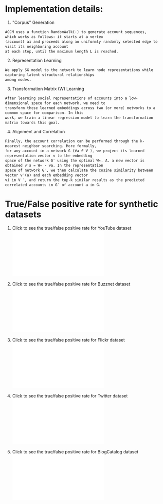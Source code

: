 # Implementation details:
1. "Corpus" Generation
```
ACCM uses a function RandomWalk(·) to generate account sequences, which works as follows: it starts at a vertex 
(account) ai and proceeds along an uniformly randomly selected edge to visit its neighboring account 
at each step, until the maximum length L is reached. 
```
2. Representation Learning
```
We apply SG model to the network to learn node representations while capturing latent structural relationships 
among nodes. 
```
3. Transformation Matrix (W) Learning
```
After learning social representations of accounts into a low-dimensional space for each network, we need to 
transform these learned embeddings across two (or more) networks to a common space for comparison. In this 
work, we train a linear regression model to learn the transformation matrix towards this goal.
```
4. Alignment and Correlation
```
Finally, the account correlation can be performed through the k-nearest neighbor searching. More formally, 
for any account in a network G (∀a ∈ V ), we project its learned representation vector v to the embedding 
space of the network G′ using the optimal W∗. A. a new vector is obtained v′a = W∗ · va. In the representation 
space of network G′, we then calculate the cosine similarity between vector v′(a) and each embedding vector 
vi in V ′, and return the top-k similar results as the predicted correlated accounts in G′ of account a in G.
```

# True/False positive rate for synthetic datasets
1. Click to see the true/false positive rate for YouTube dataset
![YouTube](./True-False-Positive-Rate/youtube.pdf)

2. Click to see the true/false positive rate for Buzznet dataset
![Buzznet](./True-False-Positive-Rate/buzznet.pdf)

3. Click to see the true/false positive rate for Flickr dataset
![Flickr](./True-False-Positive-Rate/flickr.pdf)

4. Click to see the true/false positive rate for Twitter dataset
![Twitter](./True-False-Positive-Rate/twitter.pdf)

5. Click to see the true/false positive rate for BlogCatalog dataset
![BlogCatalog](./True-False-Positive-Rate/cbx.pdf)
